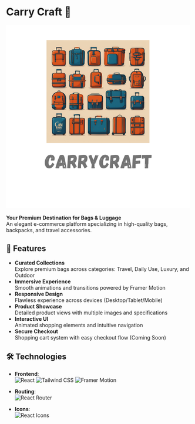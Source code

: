 # Carry Craft 👜

![Carry Craft Banner](./src/assets/CarryCraft.png) 

**Your Premium Destination for Bags & Luggage**  
An elegant e-commerce platform specializing in high-quality bags, backpacks, and travel accessories.

## 🚀 Features

- **Curated Collections**  
  Explore premium bags across categories: Travel, Daily Use, Luxury, and Outdoor
- **Immersive Experience**  
  Smooth animations and transitions powered by Framer Motion
- **Responsive Design**  
  Flawless experience across devices (Desktop/Tablet/Mobile)
- **Product Showcase**  
  Detailed product views with multiple images and specifications
- **Interactive UI**  
  Animated shopping elements and intuitive navigation
- **Secure Checkout**  
  Shopping cart system with easy checkout flow (Coming Soon)

## 🛠 Technologies

- **Frontend**:  
  ![React](https://img.shields.io/badge/React-20232A?style=for-the-badge&logo=react&logoColor=61DAFB)
  ![Tailwind CSS](https://img.shields.io/badge/Tailwind_CSS-38B2AC?style=for-the-badge&logo=tailwind-css&logoColor=white)
  ![Framer Motion](https://img.shields.io/badge/Framer_Motion-0055FF?style=for-the-badge&logo=framer&logoColor=white)
  
- **Routing**:  
  ![React Router](https://img.shields.io/badge/React_Router-CA4245?style=for-the-badge&logo=react-router&logoColor=white)

- **Icons**:  
  ![React Icons](https://img.shields.io/badge/React_Icons-FF4154?style=for-the-badge)



